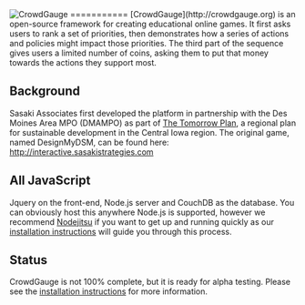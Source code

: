 <img src="http://crowdgauge.org/img/CrowdgaugeH.gif" alt="CrowdGauge" />
===========
[CrowdGauge](http://crowdgauge.org) is an open-source framework for creating educational online games. It first asks users to rank a set of priorities, then demonstrates how a series of actions and policies might impact those priorities. The third part of the sequence gives users a limited number of coins, asking them to put that money towards the actions they support most.

## Background
Sasaki Associates first developed the platform in partnership with the Des Moines Area MPO (DMAMPO) as part of [The Tomorrow Plan](http://www.thetomorrowplan.com/), a regional plan for sustainable development in the Central Iowa region. The original game, named DesignMyDSM, can be found here: http://interactive.sasakistrategies.com

## All JavaScript
Jquery on the front-end, Node.js server and CouchDB as the database. You can obviously host this anywhere Node.js is supported, however we recommend [Nodejitsu](http://nodejitsu.com/) if you want to get up and running quickly as our [installation instructions](https://github.com/placematters-decision-lab/crowdgauge/wiki/Installation-Instructions-on-NodeJitsu) will guide you through this process.

## Status
CrowdGauge is not 100% complete, but it is ready for alpha testing. Please see the [installation instructions](https://github.com/placematters-decision-lab/crowdgauge/wiki/Installation-Instructions-on-NodeJitsu) for more information.
